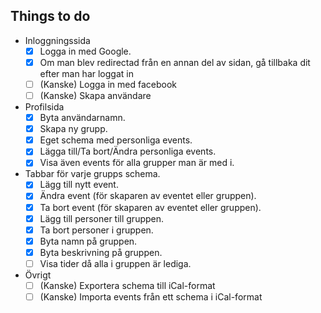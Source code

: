 ## Things to do

* Inloggningssida
  * [x] Logga in med Google.
  * [x] Om man blev redirectad från en annan del av sidan, gå tillbaka dit efter man har loggat in
  * [ ] (Kanske) Logga in med facebook
  * [ ] (Kanske) Skapa användare
* Profilsida
  * [x] Byta användarnamn.
  * [x] Skapa ny grupp.
  * [x] Eget schema med personliga events.
  * [x] Lägga till/Ta bort/Ändra personliga events.
  * [x] Visa även events för alla grupper man är med i.
* Tabbar för varje grupps schema.
  * [x] Lägg till nytt event.
  * [x] Ändra event (för skaparen av eventet eller gruppen).
  * [x] Ta bort event (för skaparen av eventet eller gruppen).
  * [x] Lägg till personer till gruppen.
  * [x] Ta bort personer i gruppen.
  * [x] Byta namn på gruppen.
  * [x] Byta beskrivning på gruppen.
  * [ ] Visa tider då alla i gruppen är lediga.
* Övrigt
    * [ ] (Kanske) Exportera schema till iCal-format
    * [ ] (Kanske) Importa events från ett schema i iCal-format
